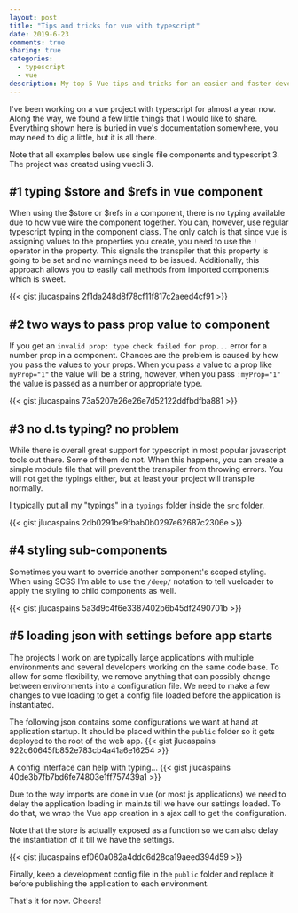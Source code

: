 ```yaml
---
layout: post
title: "Tips and tricks for vue with typescript"
date: 2019-6-23
comments: true
sharing: true
categories:
  - typescript
  - vue
description: My top 5 Vue tips and tricks for an easier and faster development experience
---
```


I've been working on a vue project with typescript for almost a year now. Along the way, we found a few little things that I would like to share. Everything shown here is buried in vue's documentation somewhere, you may need to dig a little, but it is all there.

Note that all examples below use single file components and typescript 3. The project was created using vuecli 3.

## #1 typing $store and $refs in vue component
When using the $store or $refs in a component, there is no typing available due to how vue wire the component together. You can, however, use regular typescript typing in the component class. The only catch is that since vue is assigning values to the properties you create, you need to use the ``!`` operator in the property. This signals the transpiler that this property is going to be set and no warnings need to be issued. Additionally, this approach allows you to easily call methods from imported components which is sweet.

{{< gist jlucaspains 2f1da248d8f78cf11f817c2aeed4cf91 >}}

## #2 two ways to pass prop value to component
If you get an ``invalid prop: type check failed for prop...`` error for a number prop in a component. Chances are the problem is caused by how you pass the values to your props. When you pass a value to a prop like `myProp="1"` the value will be a string, however, when you pass ``:myProp="1"`` the value is passed as a number or appropriate type.

{{< gist jlucaspains 73a5207e26e26e7d52122ddfbdfba881 >}}

## #3 no d.ts typing? no problem
While there is overall great support for typescript in most popular javascript tools out there. Some of them do not. When this happens, you can create a simple module file that will prevent the transpiler from throwing errors. You will not get the typings either, but at least your project will transpile normally.

I typically put all my "typings" in a ``typings`` folder inside the ``src`` folder.

{{< gist jlucaspains 2db0291be9fbab0b0297e62687c2306e >}}

## #4 styling sub-components
Sometimes you want to override another component's scoped styling. When using SCSS I'm able to use the `/deep/` notation to tell vueloader to apply the styling to child components as well. 

{{< gist jlucaspains 5a3d9c4f6e3387402b6b45df2490701b >}}

## #5 loading json with settings before app starts
The projects I work on are typically large applications with multiple environments and several developers working on the same code base. To allow for some flexibility, we remove anything that can possibly change between environments into a configuration file. We need to make a few changes to vue loading to get a config file loaded before the application is instantiated.

The following json contains some configurations we want at hand at application startup. It should be placed within the ``public`` folder so it gets deployed to the root of the web app.
{{< gist jlucaspains 922c60645fb852e783cb4a41a6e16254 >}}

A config interface can help with typing...
{{< gist jlucaspains 40de3b7fb7bd6fe74803e1ff757439a1 >}}

Due to the way imports are done in vue (or most js applications) we need to delay the application loading in main.ts till we have our settings loaded. To do that, we wrap the Vue app creation in a ajax call to get the configuration. 

Note that the store is actually exposed as a function so we can also delay the instantiation of it till we have the settings.

{{< gist jlucaspains ef060a082a4ddc6d28ca19aeed394d59 >}}

Finally, keep a development config file in the ``public`` folder and replace it before publishing the application to each environment. 

That's it for now. Cheers!